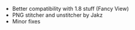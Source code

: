 - Better compatibility with 1.8 stuff (Fancy View)
- PNG stitcher and unstitcher by Jakz
- Minor fixes

